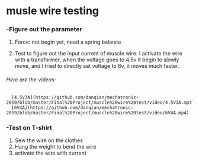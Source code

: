 # musle wire testing



### -Figure out the parameter
 1. Force: not begin yet, need a spring balance

 2. Test to figure out the input current of muscle wire: 
    I activate the wire with a transformer, when the voltage goes to 4.5v it begin to slowly move, and I tried to directly set voltage to   6v, it moves much faster.
###### Here are the videos:
      [4.5V3A](https://github.com/danqian/mechatronic-2019/blob/master/Final%20Project/muscle%20wire%20test/video/4.5V3A.mp4)
      [6V4A](https://github.com/danqian/mechatronic-2019/blob/master/Final%20Project/muscle%20wire%20test/video/6V4A.mp4)



### -Test on T-shirt
1. Sew the wire on the clothes
2. Hang the weight to bend the wire
3. activate the wire with current
